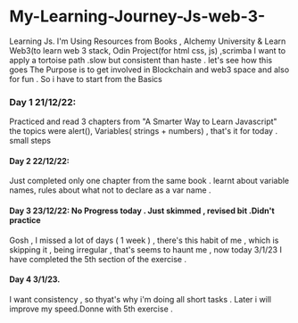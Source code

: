 # My-Learning-Journey-Js-web-3-
Learning Js. 
I'm Using Resources from Books , Alchemy University & Learn Web3(to learn web 3 stack, Odin Project(for html css, js) ,scrimba 
I want to apply a tortoise path .slow but consistent than haste . let's see how this goes 
The Purpose is to get involved in Blockchain and web3 space and also for fun . So i have to start from the Basics

### Day 1 21/12/22: 
Practiced and read 3 chapters from "A Smarter Way to Learn Javascript"
the topics were alert(), Variables( strings + numbers) , that's it for today .
small steps 

#### Day 2 22/12/22:
Just completed only one chapter from the same book . learnt about variable names, rules about what not to declare as a var name .

#### Day 3 23/12/22: No Progress today . Just skimmed , revised bit .Didn't practice 

Gosh , I missed a lot of days ( 1 week ) , there's this habit of me , which is skipping it , being irregular , that's seems to haunt me , now today 3/1/23
I have completed the 5th section of the exercise . 


#### Day 4 3/1/23. 
I want consistency , so thyat's why i'm doing all short tasks . Later i will improve my speed.Donne with 5th exercise . 
